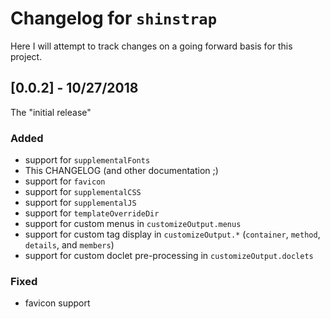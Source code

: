 # Changelog for `shinstrap`

Here I will attempt to track changes on a going forward basis for this project.

## [0.0.2] - 10/27/2018

The "initial release"

### Added
- support for `supplementalFonts`
- This CHANGELOG (and other documentation ;)
- support for `favicon`
- support for `supplementalCSS`
- support for `supplementalJS`
- support for `templateOverrideDir`
- support for custom menus in `customizeOutput.menus`
- support for custom tag display in `customizeOutput.*` (`container`, `method`, `details`, and `members`)
- support for custom doclet pre-processing in `customizeOutput.doclets`

### Fixed
- favicon support